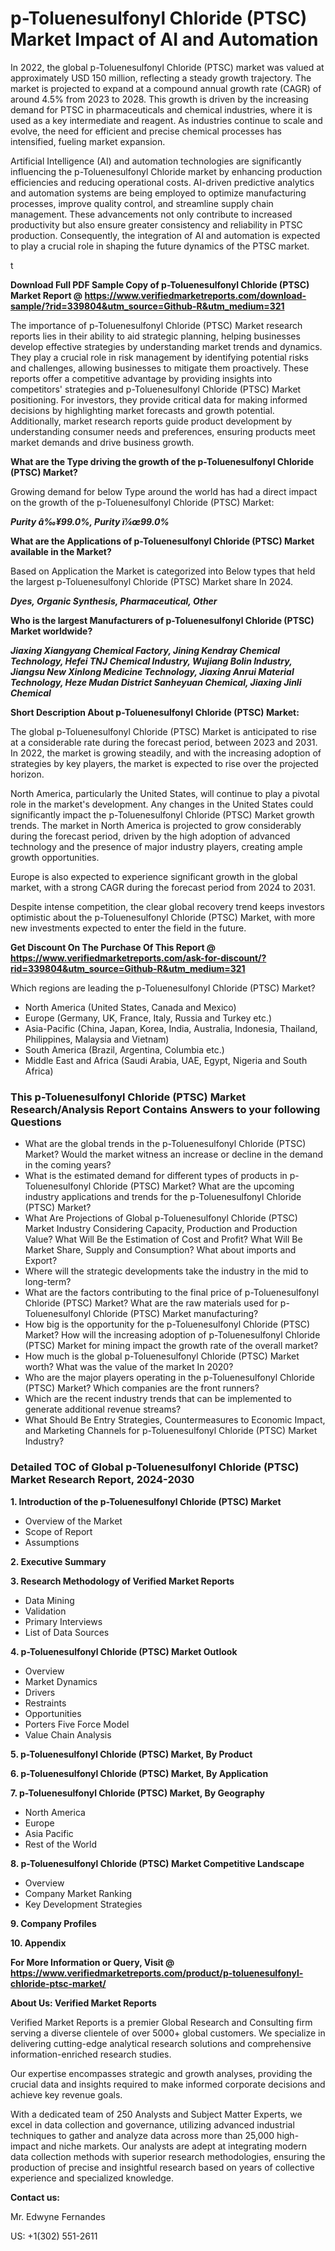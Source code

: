 <meta name="title" content="Global p-Toluenesulfonyl Chloride (PTSC) Market Impact of AI and Automation"><meta name="description" content="In 2022, the global p-Toluenesulfonyl Chloride (PTSC) market was valued at approximately USD 150 million, reflecting a steady growth trajectory. The market is projecte"><meta name="title" content="p-Toluenesulfonyl Chloride (PTSC) Market Size, Share, Scope, Trends, Growth, Opportunities, Analysis, Forecast"><h1>p-Toluenesulfonyl Chloride (PTSC) Market Impact of AI and Automation</h1><p>In 2022, the global p-Toluenesulfonyl Chloride (PTSC) market was valued at approximately USD 150 million, reflecting a steady growth trajectory. The market is projected to expand at a compound annual growth rate (CAGR) of around 4.5% from 2023 to 2028. This growth is driven by the increasing demand for PTSC in pharmaceuticals and chemical industries, where it is used as a key intermediate and reagent. As industries continue to scale and evolve, the need for efficient and precise chemical processes has intensified, fueling market expansion.</p><p>Artificial Intelligence (AI) and automation technologies are significantly influencing the p-Toluenesulfonyl Chloride market by enhancing production efficiencies and reducing operational costs. AI-driven predictive analytics and automation systems are being employed to optimize manufacturing processes, improve quality control, and streamline supply chain management. These advancements not only contribute to increased productivity but also ensure greater consistency and reliability in PTSC production. Consequently, the integration of AI and automation is expected to play a crucial role in shaping the future dynamics of the PTSC market.</p>t</p><p id="" class=""><strong>Download Full PDF Sample Copy of p-Toluenesulfonyl Chloride (PTSC) Market Report @ <a href="https://www.verifiedmarketreports.com/download-sample/?rid=339804&utm_source=Github-R&utm_medium=321" target="_blank">https://www.verifiedmarketreports.com/download-sample/?rid=339804&utm_source=Github-R&utm_medium=321</a></strong></p><p>The importance of&nbsp;p-Toluenesulfonyl Chloride (PTSC) Market research reports lies in their ability to aid strategic planning, helping businesses develop effective strategies by understanding market trends and dynamics. They play a crucial role in risk management by identifying potential risks and challenges, allowing businesses to mitigate them proactively. These reports offer a competitive advantage by providing insights into competitors' strategies and p-Toluenesulfonyl Chloride (PTSC) Market positioning. For investors, they provide critical data for making informed decisions by highlighting market forecasts and growth potential. Additionally, market research reports guide product development by understanding consumer needs and preferences, ensuring products meet market demands and drive business growth.</p><p><strong>What are the&nbsp;Type driving the growth of the p-Toluenesulfonyl Chloride (PTSC) Market?</strong></p><p id="" class="">Growing demand for below Type around the world has had a direct impact on the growth of the p-Toluenesulfonyl Chloride (PTSC) Market:</p><em><strong>Purity â‰¥99.0%, Purity ï¼œ99.0%</strong></em></p><strong>What are the&nbsp;Applications&nbsp;of p-Toluenesulfonyl Chloride (PTSC) Market available in the Market?</strong></p><p id="" class="">Based on Application the Market is categorized into Below types that held the largest p-Toluenesulfonyl Chloride (PTSC) Market share In 2024.</p><em><strong>Dyes, Organic Synthesis, Pharmaceutical, Other</strong></em></p><strong>Who is the largest Manufacturers of p-Toluenesulfonyl Chloride (PTSC) Market worldwide?</strong></p><p><em><strong>Jiaxing Xiangyang Chemical Factory, Jining Kendray Chemical Technology, Hefei TNJ Chemical Industry, Wujiang Bolin Industry, Jiangsu New Xinlong Medicine Technology, Jiaxing Anrui Material Technology, Heze Mudan District Sanheyuan Chemical, Jiaxing Jinli Chemical</strong></em></p><p id="" class=""><strong>Short Description About p-Toluenesulfonyl Chloride (PTSC) Market:</strong></p><p>The global p-Toluenesulfonyl Chloride (PTSC) Market is anticipated to rise at a considerable rate during the forecast period, between 2023 and 2031. In 2022, the market is growing steadily, and with the increasing adoption of strategies by key players, the market is expected to rise over the projected horizon.</p><p>North America, particularly the United States, will continue to play a pivotal role in the market's development. Any changes in the United States could significantly impact the p-Toluenesulfonyl Chloride (PTSC) Market growth trends. The market in North America is projected to grow considerably during the forecast period, driven by the high adoption of advanced technology and the presence of major industry players, creating ample growth opportunities.</p><p>Europe is also expected to experience significant growth in the global market, with a strong CAGR during the forecast period from 2024 to 2031.</p><p>Despite intense competition, the clear global recovery trend keeps investors optimistic about the p-Toluenesulfonyl Chloride (PTSC) Market, with more new investments expected to enter the field in the future.</p><p id="" class=""><strong>Get Discount On The Purchase Of This Report @ <a href="https://www.verifiedmarketreports.com/ask-for-discount/?rid=339804&utm_source=Github-R&utm_medium=321" target="_blank">https://www.verifiedmarketreports.com/ask-for-discount/?rid=339804&utm_source=Github-R&utm_medium=321</a></strong></p>Which regions are leading the p-Toluenesulfonyl Chloride (PTSC) Market?</p><ul><li>North America (United States, Canada and Mexico)</li><li>Europe (Germany, UK, France, Italy, Russia and Turkey etc.)</li><li>Asia-Pacific (China, Japan, Korea, India, Australia, Indonesia, Thailand, Philippines, Malaysia and Vietnam)</li><li>South America (Brazil, Argentina, Columbia etc.)</li><li>Middle East and Africa (Saudi Arabia, UAE, Egypt, Nigeria and South Africa)</li></ul><h3 id="" class="">This p-Toluenesulfonyl Chloride (PTSC) Market Research/Analysis Report Contains Answers to your following Questions</h3><ul><li>What are the global trends in the p-Toluenesulfonyl Chloride (PTSC) Market? Would the market witness an increase or decline in the demand in the coming years?</li><li>What is the estimated demand for different types of products in p-Toluenesulfonyl Chloride (PTSC) Market? What are the upcoming industry applications and trends for the p-Toluenesulfonyl Chloride (PTSC) Market?</li><li>What Are Projections of Global p-Toluenesulfonyl Chloride (PTSC) Market Industry Considering Capacity, Production and Production Value? What Will Be the Estimation of Cost and Profit? What Will Be Market Share, Supply and Consumption? What about imports and Export?</li><li>Where will the strategic developments take the industry in the mid to long-term?</li><li>What are the factors contributing to the final price of p-Toluenesulfonyl Chloride (PTSC) Market? What are the raw materials used for p-Toluenesulfonyl Chloride (PTSC) Market manufacturing?</li><li>How big is the opportunity for the p-Toluenesulfonyl Chloride (PTSC) Market? How will the increasing adoption of p-Toluenesulfonyl Chloride (PTSC) Market for mining impact the growth rate of the overall market?</li><li>How much is the global p-Toluenesulfonyl Chloride (PTSC) Market worth? What was the value of the market In 2020?</li><li>Who are the major players operating in the p-Toluenesulfonyl Chloride (PTSC) Market? Which companies are the front runners?</li><li>Which are the recent industry trends that can be implemented to generate additional revenue streams?</li><li>What Should Be Entry Strategies, Countermeasures to Economic Impact, and Marketing Channels for p-Toluenesulfonyl Chloride (PTSC) Market Industry?</li></ul><h3 id="" class="">Detailed TOC of Global p-Toluenesulfonyl Chloride (PTSC) Market Research Report, 2024-2030</h3><p id="" class=""><strong>1. Introduction of the p-Toluenesulfonyl Chloride (PTSC) Market</strong></p><ul><li>Overview of the Market</li><li>Scope of Report</li><li>Assumptions</li></ul><p id="" class=""><strong>2. Executive Summary</strong></p><p id="" class=""><strong>3. Research Methodology of Verified Market Reports</strong></p><ul><li>Data Mining</li><li>Validation</li><li>Primary Interviews</li><li>List of Data Sources</li></ul><p id="" class=""><strong>4. p-Toluenesulfonyl Chloride (PTSC) Market Outlook</strong></p><ul><li>Overview</li><li>Market Dynamics</li><li>Drivers</li><li>Restraints</li><li>Opportunities</li><li>Porters Five Force Model</li><li>Value Chain Analysis</li></ul><p id="" class=""><strong>5. p-Toluenesulfonyl Chloride (PTSC) Market, By Product</strong></p><p id="" class=""><strong>6. p-Toluenesulfonyl Chloride (PTSC) Market, By Application</strong></p><p id="" class=""><strong>7. p-Toluenesulfonyl Chloride (PTSC) Market, By Geography</strong></p><ul><li>North America</li><li>Europe</li><li>Asia Pacific</li><li>Rest of the World</li></ul><p id="" class=""><strong>8. p-Toluenesulfonyl Chloride (PTSC) Market Competitive Landscape</strong></p><ul><li>Overview</li><li>Company Market Ranking</li><li>Key Development Strategies</li></ul><p id="" class=""><strong>9. Company Profiles</strong></p><p id="" class=""><strong>10. Appendix</strong></p><p id="" class=""><strong>For More Information or Query, Visit @ <a href="https://www.verifiedmarketreports.com/product/p-toluenesulfonyl-chloride-ptsc-market/" target="_blank">https://www.verifiedmarketreports.com/product/p-toluenesulfonyl-chloride-ptsc-market/</a></strong></p><p id="" class=""><strong>About Us: Verified Market Reports</strong></p><p id="" class="">Verified Market Reports is a premier Global Research and Consulting firm serving a diverse clientele of over 5000+ global customers. We specialize in delivering cutting-edge analytical research solutions and comprehensive information-enriched research studies.</p><p id="" class="">Our expertise encompasses strategic and growth analyses, providing the crucial data and insights required to make informed corporate decisions and achieve key revenue goals.</p><p id="" class="">With a dedicated team of 250 Analysts and Subject Matter Experts, we excel in data collection and governance, utilizing advanced industrial techniques to gather and analyze data across more than 25,000 high-impact and niche markets. Our analysts are adept at integrating modern data collection methods with superior research methodologies, ensuring the production of precise and insightful research based on years of collective experience and specialized knowledge.</p><p id="" class=""><strong>Contact us:</strong></p><p id="" class="">Mr. Edwyne Fernandes</p><p id="" class="">US: +1(302) 551-2611</p>